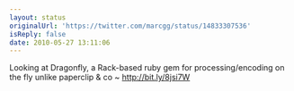 ```yaml
---
layout: status
originalUrl: 'https://twitter.com/marcgg/status/14833307536'
isReply: false
date: 2010-05-27 13:11:06
---
```


Looking at Dragonfly, a Rack-based ruby gem for processing/encoding on the fly unlike paperclip & co ~ http://bit.ly/8jsi7W
